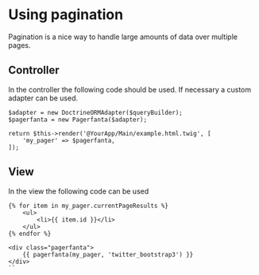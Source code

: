 # Using pagination

Pagination is a nice way to handle large amounts of data over multiple pages.

## Controller

In the controller the following code should be used. If necessary a custom adapter can be used.

```
$adapter = new DoctrineORMAdapter($queryBuilder);
$pagerfanta = new Pagerfanta($adapter);

return $this->render('@YourApp/Main/example.html.twig', [
    'my_pager' => $pagerfanta,
]);
```

## View

In the view the following code can be used

```
{% for item in my_pager.currentPageResults %}
    <ul>
        <li>{{ item.id }}</li>
    </ul>
{% endfor %}

<div class="pagerfanta">
    {{ pagerfanta(my_pager, 'twitter_bootstrap3') }}
</div>
``
